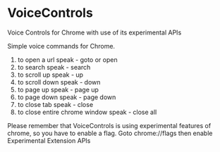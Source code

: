 VoiceControls
=============

Voice Controls for Chrome with use of its experimental APIs

Simple voice commands for Chrome.

1. to open a url speak - goto <url> or open <url>
2. to search speak - search <query>
3. to scroll up speak - up
4. to scroll down speak - down
5. to page up speak - page up
6. to page down speak - page down
7. to close tab speak - close
8. to close entire chrome window speak - close all

Please remember that VoiceControls is using experimental features of chrome, so you have to enable a flag. 
Goto chrome://flags then enable Experimental Extension APIs